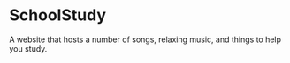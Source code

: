 # SchoolStudy
A website that hosts a number of songs, relaxing music, and things to help you study.
